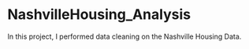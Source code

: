 # NashvilleHousing_Analysis

In this project, I performed data cleaning on the Nashville Housing Data.
